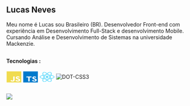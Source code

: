## Lucas Neves

Meu nome é Lucas sou Brasileiro (BR). Desenvolvedor Front-end com experiência em Desenvolvimento Full-Stack e desenvolvimento Mobile.
Cursando Análise e Desenvolvimento de Sistemas na universidade Mackenzie. 

##

#### Tecnologias :
<div style="display: inline_block">
    <img align="center" alt="DOT-Js" height="30" width="40" src="https://raw.githubusercontent.com/devicons/devicon/master/icons/javascript/javascript-plain.svg">
    <img align="center" alt="DOT-Ts" height="30" width="40" src="https://raw.githubusercontent.com/devicons/devicon/master/icons/typescript/typescript-plain.svg">
    <img align="center" alt="DOT-React" height="30" width="40" src="https://raw.githubusercontent.com/devicons/devicon/master/icons/react/react-original.svg">
    <img align="center" alt="DOT-CSS3" height="30" width="40" src="https://cdn.jsdelivr.net/gh/devicons/devicon/icons/css3/css3-original.svg" />    
</div>

##

![](https://github-readme-stats.vercel.app/api?username=LucasfNeves&theme=algolia&hide_border=false&include_all_commits=false&count_private=false)


